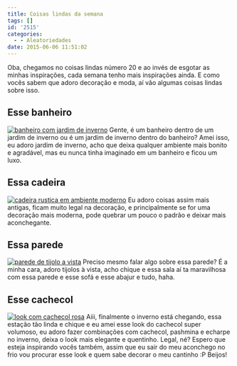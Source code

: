 ```yaml
---
title: Coisas lindas da semana
tags: []
id: '2515'
categories:
  - - Aleatoriedades
date: 2015-06-06 11:51:02
---
```


Oba, chegamos no coisas lindas número 20 e ao invés de esgotar as minhas inspirações, cada semana tenho mais inspirações ainda. E como vocês sabem que adoro decoração e moda, aí vão algumas coisas lindas sobre isso.

## Esse banheiro

[![banheiro com jardim de inverno](http://natalia.blog.br/wp-content/uploads/2015/06/banheiro-com-jardim-de-inverno-683x1024.jpg)](http://natalia.blog.br/wp-content/uploads/2015/06/banheiro-com-jardim-de-inverno.jpg) Gente, é um banheiro dentro de um jardim de inverno ou é um jardim de inverno dentro do banheiro? Amei isso, eu adoro jardim de inverno, acho que deixa qualquer ambiente mais bonito e agradável, mas eu nunca tinha imaginado em um banheiro e ficou um luxo.

## Essa cadeira

[![cadeira rustica em ambiente moderno](http://natalia.blog.br/wp-content/uploads/2015/06/cadeira-rustica-em-ambiente-moderno-683x1024.jpg)](http://natalia.blog.br/wp-content/uploads/2015/06/cadeira-rustica-em-ambiente-moderno.jpg) Eu adoro coisas assim mais antigas, ficam muito legal na decoração, e principalmente se for uma decoração mais moderna, pode quebrar um pouco o padrão e deixar mais aconchegante.

## Essa parede

[![parede de tijolo a vista](http://natalia.blog.br/wp-content/uploads/2015/06/parede-de-tijolo-a-vista-683x1024.jpg)](http://natalia.blog.br/wp-content/uploads/2015/06/parede-de-tijolo-a-vista.jpg) Preciso mesmo falar algo sobre essa parede? É a minha cara, adoro tijolos à vista, acho chique e essa sala aí ta maravilhosa com essa parede e esse sofá e esse abajur e tudo, haha.

## Esse cachecol

[![look com cachecol rosa](http://natalia.blog.br/wp-content/uploads/2015/06/look-com-cachecol-rosa-436x1024.jpg)](http://natalia.blog.br/wp-content/uploads/2015/06/look-com-cachecol-rosa.jpg) Aiii, finalmente o inverno está chegando, essa estação tão linda e chique e eu amei esse look do cachecol super volumoso, eu adoro fazer combinações com cachecol, pashmina e echarpe no inverno, deixa o look mais elegante e quentinho. Legal, né? Espero que esteja inspirando vocês também, assim que eu sair do meu aconchego no frio vou procurar esse look e quem sabe decorar o meu cantinho :P Beijos!